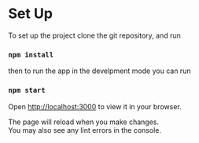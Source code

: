 # Set Up

To set up the project clone the git repository, and run

### `npm install`

then to run the app in the develpment mode you can run

### `npm start`

Open [http://localhost:3000](http://localhost:3000) to view it in your browser.

The page will reload when you make changes.\
You may also see any lint errors in the console.